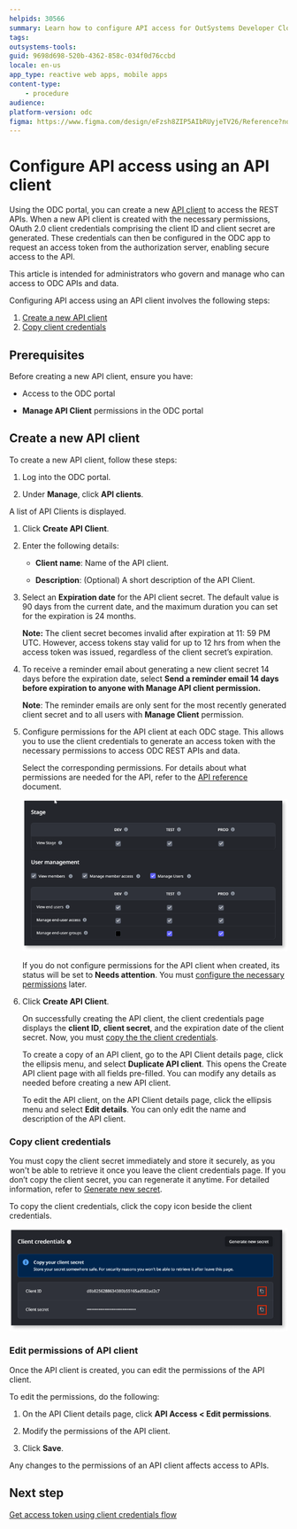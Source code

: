 ```yaml
---
helpids: 30566
summary: Learn how to configure API access for OutSystems Developer Cloud (ODC) using an API client, including creating clients, managing credentials, and setting permissions.
tags: 
outsystems-tools: 
guid: 9698d698-520b-4362-858c-034f0d76ccbd
locale: en-us
app_type: reactive web apps, mobile apps
content-type:
    - procedure
audience:
platform-version: odc
figma: https://www.figma.com/design/eFzsh8ZIP5AIbRUyjeTV26/Reference?node-id=3497-27&t=Ee0vNUQza7lfj7Sy-1
---
```


# Configure API access using an API client

Using the ODC portal, you can create a new [API client](about-api-client.md) to access the REST APIs. When a new API client is created with the necessary permissions, OAuth 2.0 client credentials comprising the client ID and client secret are generated. These credentials can then be configured in the ODC app to request an access token from the authorization server, enabling secure access to the API.

This article is intended for administrators who govern and manage who can access to ODC APIs and data.

Configuring API access using an API client involves the following steps:

1. [Create a new API client](#create-a-new-api-client)
1. [Copy client credentials](#copy-client-credentials)

## Prerequisites

Before creating a new API client, ensure you have:

* Access to the ODC portal

* **Manage API Client** permissions in the ODC portal

## Create a new API client

To create a new API client, follow these steps:

1. Log into the ODC portal.

1. Under **Manage**, click **API clients**.

A list of API Clients is displayed.

1. Click **Create API Client**.

1. Enter the following details:

   * **Client name**: Name of the API client.

   * **Description**: (Optional) A short description of the API Client.

1. Select an **Expiration date** for the API client secret. The default value is 90 days from the current date, and the maximum duration you can set for the expiration is 24 months.

    **Note:** The client secret becomes invalid after expiration at 11: 59 PM UTC. However, access tokens stay valid for up to 12 hrs from when the access token was issued, regardless of the client secret’s expiration.

1. To receive a reminder email about generating a new client secret 14 days before the expiration date, select **Send a reminder email 14 days before expiration to anyone with Manage API client permission.**

    **Note**: The reminder emails are only sent for the most recently generated client secret and to all users with **Manage Client** permission.

1. Configure permissions for the API client at each ODC stage. This allows you to use the client credentials to generate an access token with the necessary permissions to access ODC REST APIs and data.

    Select the corresponding permissions. For details about what permissions are needed for the API, refer to the [API reference](../../identity-v1.md) document.

    ![Permissions configuration screen for API client in ODC portal, showing various stages and user management options.](images/assign-permissions-pl.png "Assign Permissions to API Client")

    If you do not configure permissions for the API client when created, its status will be set to **Needs attention**. You must [configure the necessary permissions](#edit-permissions-of-api-client) later.

1. Click **Create API Client**.

    On successfully creating the API client, the client credentials page displays the **client ID**,  **client secret**, and the expiration date of the client secret. Now, you must [copy the the client credentials](#copy-client-credentials).

    To create a copy of an API client, go to the API Client details page, click the ellipsis menu, and select **Duplicate API client**. This opens the Create API client page with all fields pre-filled. You can modify any details as needed before creating a new API client.

    To edit the API client, on the API Client details page, click the ellipsis menu and select **Edit details**. You can only edit the name and description of the API client.

### Copy client credentials

You must copy the client secret immediately and store it securely, as you won't be able to retrieve it once you leave the client credentials page. If you don’t copy the client secret, you can regenerate it anytime. For detailed information, refer to [Generate new secret](generate-new-secret.md).

To copy the client credentials, click the copy icon beside the client credentials.

![Client credentials screen in ODC portal with options to copy client ID and client secret.](images/copy-client-credentials-pl.png "Copy Client Credentials")

### Edit permissions of API client

Once the API client is created, you can edit the permissions of the API client.

To edit the permissions, do the following:

1. On the API Client details page, click **API Access < Edit permissions**.

1. Modify the permissions of the API client.

1. Click **Save**.

Any changes to the permissions of an API client affects access to APIs.

## Next step

[Get access token using client credentials flow](get-access-token.md)
